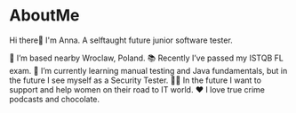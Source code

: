 # AboutMe

Hi there👋 I'm Anna.
A selftaught future junior software tester.

🏡 I’m based nearby Wroclaw, Poland.
📚 Recently I’ve passed my ISTQB FL exam.
🌱 I’m currently learning manual testing and Java fundamentals, but in the future I see myself as a Security Tester.
👯‍♀️ In the future I want to support and help women on their road to IT world.
❤️ I love true crime podcasts and chocolate.
